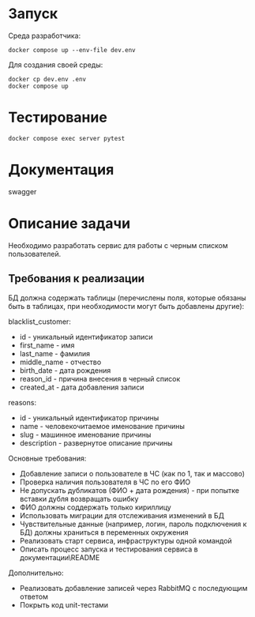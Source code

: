 # Запуск

Среда разработчика:

```
docker compose up --env-file dev.env
```

Для создания своей среды:

```
docker cp dev.env .env
docker compose up
```

# Тестирование

```
docker compose exec server pytest
```

# Документация

swagger

# Описание задачи
Необходимо разработать сервис для работы с черным списком пользователей.

## Требования к реализации
БД должна содержать таблицы (перечислены поля, которые обязаны быть в таблицах, при
необходимости могут быть добавлены другие):

blacklist_customer:
* id - уникальный идентификатор записи
* first_name - имя
* last_name - фамилия
* middle_name - отчество
* birth_date - дата рождения
* reason_id - причина внесения в черный список
* created_at - дата добавления записи

reasons:

* id - уникальный идентификатор причины
* name - человекочитаемое именование причины
* slug - машинное именование причины
* description - развернутое описание причины
  
Основные требования:
* Добавление записи о пользователе в ЧС (как по 1, так и массово)
* Проверка наличия пользователя в ЧС по его ФИО
* Не допускать дубликатов (ФИО + дата рождения) - при попытке вставки дубля
возвращать ошибку
* ФИО должны соддержать только кириллицу
* Использовать миграции для отслеживания изменений в БД
* Чувствительные данные (например, логин, пароль подключения к БД) должны
храниться в переменных окружения
* Реализовать старт сервиса, инфраструктуры одной командой
* Описать процесс запуска и тестирования сервиса в документации\README

Дополнительно:
* Реализовать добавление записей через RabbitMQ с последующим ответом
* Покрыть код unit-тестами
